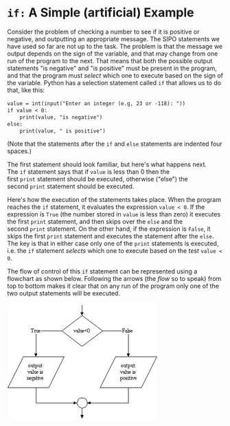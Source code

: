 # `if:` A Simple (artificial) Example

Consider the problem of checking a number to see if it is positive or
negative, and outputting an appropriate message. The SIPO statements we
have used so far are not up to the task. The problem is that the message
we output depends on the sign of the variable, and that may change from
one run of the program to the next. That means that both the possible
output statements "is negative" and "is positive" must be present in
the program, and that the program must _select_ which one to execute
based on the sign of the variable. Python has a selection statement
called `if` that allows us to do that, like this:

    value = int(input("Enter an integer (e.g, 23 or -118): "))
    if value < 0:
        print(value, "is negative")
    else:
        print(value, " is positive")

(Note that the statements after the `if` and `else` statements are
indented four spaces.)

The first statement should look familiar, but here's what happens next.
The `if` statement says that if `value` is less than 0 then the
first `print` statement should be executed, otherwise ("else") the
second `print` statement should be executed.

Here's how the execution of the statements takes place. When the
program reaches the `if` statement, it evaluates the
expression `value < 0`. If the expression is `True` (the number stored
in `value` is less than zero) it executes the first `print` statement,
and then skips over the `else` and the second `print` statement. On the
other hand, if the expression is `False`, it skips the
first `print` statement and executes the statement after the `else`. The
key is that in either case only one of the `print` statements is
executed, i.e. the `if` statement _selects_ which one to execute based
on the _test_ `value < 0`.

The flow of control of this `if` statement can be represented using a
flowchart as shown below. Following the arrows (the _flow_ so to speak)
from top to bottom makes it clear that on any run of the program only
one of the two output statements will be executed.

![,](01_if_1.gif)
